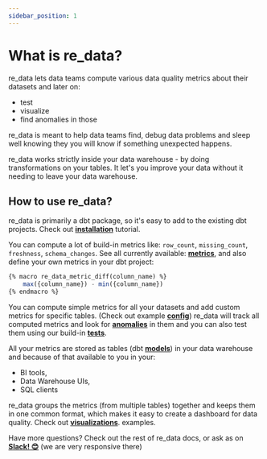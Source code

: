 ```yaml
---
sidebar_position: 1
---
```


# What is re_data?
re_data lets data teams compute various data quality metrics about their datasets and later on:
  - test
  - visualize
  - find anomalies in those

re_data is meant to help data teams find, debug data problems and sleep well knowing they you will know if something unexpected happens.

re_data works strictly inside your data warehouse - by doing transformations on your tables. It let's you improve your data without it needing to leave your data warehouse.

## How to use re_data?

re_data is primarily a dbt package, so it's easy to add to the existing dbt projects. Check out **[installation](/docs/getting_started/installation/for_dbt_users)** tutorial.

You can compute a lot of build-in metrics like: `row_count`, `missing_count`, `freshness`, `schema_changes`.
See all currently available: **[metrics](/docs/reference/metrics)**, and also define your own metrics in your dbt project:

```sql title="macros/my_metrics.sql"    
{% macro re_data_metric_diff(column_name) %}
    max({column_name}) - min({column_name})
{% endmacro %}
```

You can compute simple metrics for all your datasets and add custom metrics for specific tables. (Check out example **[config](/docs/reference/config)**) re_data will track all computed metrics and look for **[anomalies](/docs/reference/anomalies)** in them and you can also test them using our build-in **[tests](/docs/reference/tests)**.

All your metrics are stored as tables (dbt **[models](/docs/reference/models)**) in your data warehouse and because of that available to you in your:
 - BI tools,
 - Data Warehouse UIs,
 - SQL clients

re_data groups the metrics (from multiple tables) together and keeps them in one common format, which makes it easy to create a dashboard for data quality. Check out **[visualizations](/docs/bi_integration/introduction)**. examples.

Have more questions? Check out the rest of re_data docs, or ask as on **[Slack! 😊](https://www.re-data.io/slack)** (we are very responsive there)